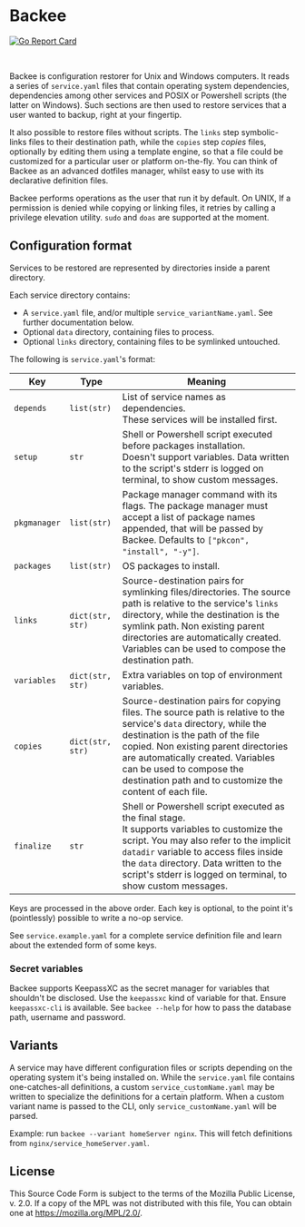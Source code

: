 # Backee
[![Go Report Card](https://goreportcard.com/badge/github.com/livingsilver94/backee)](https://goreportcard.com/report/github.com/livingsilver94/backee)

</br>

Backee is configuration restorer for Unix and Windows computers. It reads a series of `service.yaml` files that contain operating system dependencies, dependencies among other services and POSIX or Powershell scripts (the latter on Windows). Such sections are then used to restore services that a user wanted to backup, right at your fingertip.

It also possible to restore files without scripts. The `links` step symbolic-links files to their destination path, while the  `copies` step *copies* files, optionally by editing them using a template engine, so that a file could be customized for a particular user or platform on-the-fly. You can think of Backee as an advanced dotfiles manager, whilst easy to use with its declarative definition files.

Backee performs operations as the user that run it by default. On UNIX, If a permission is denied while copying or linking files, it retries by calling a privilege elevation utility. `sudo` and `doas` are supported at the moment.

## Configuration format

Services to be restored are represented by directories inside a parent directory.

Each service directory contains:

 - A `service.yaml` file, and/or multiple `service_variantName.yaml`. See further documentation below.
 - Optional `data` directory, containing files to process.
 - Optional `links` directory, containing files to be symlinked untouched.

The following is `service.yaml`'s format:

|Key|Type|Meaning|
|---|---|---|
|`depends`|`list(str)`|List of service names as dependencies.</br>These services will be installed first.|
|`setup`|`str`|Shell or Powershell script executed before packages installation.</br>Doesn't support variables. Data written to the script's stderr is logged on terminal, to show custom messages.|
|`pkgmanager`|`list(str)`|Package manager command with its flags. The package manager must accept a list of package names appended, that will be passed by Backee. Defaults to `["pkcon", "install", "-y"]`.|
|`packages`|`list(str)`|OS packages to install.|
|`links`|`dict(str, str)`|Source-destination pairs for symlinking files/directories. The source path is relative to the service's `links` directory, while the destination is the symlink path. Non existing parent directories are automatically created. Variables can be used to compose the destination path.|
|`variables`|`dict(str, str)`|Extra variables on top of environment variables.|
|`copies`|`dict(str, str)`|Source-destination pairs for copying files. The source path is relative to the service's `data` directory, while the destination is the path of the file copied. Non existing parent directories are automatically created. Variables can be used to compose the destination path and to customize the content of each file.|
|`finalize`|`str`|Shell or Powershell script executed as the final stage.</br>It supports variables to customize the script. You may also refer to the implicit `datadir` variable to access files inside the `data` directory. Data written to the script's stderr is logged on terminal, to show custom messages.|

Keys are processed in the above order. Each key is optional, to the point it's (pointlessly) possible to write a no-op service.

See `service.example.yaml` for a complete service definition file and learn about the extended form of some keys.

### Secret variables

Backee supports KeepassXC as the secret manager for variables that shouldn't be disclosed. Use the `keepassxc` kind of variable for that. Ensure `keepassxc-cli` is available. See `backee --help` for how to pass the database path, username and password.

## Variants

A service may have different configuration files or scripts depending on the operating system it's being installed on. While the `service.yaml` file contains one-catches-all definitions, a custom `service_customName.yaml` may be written to specialize the definitions for a certain platform. When a custom variant name is passed to the CLI, only `service_customName.yaml` will be parsed.

Example: run `backee --variant homeServer nginx`. This will fetch definitions from `nginx/service_homeServer.yaml`.

## License

This Source Code Form is subject to the terms of the Mozilla Public License, v. 2.0. If a copy of the MPL was not distributed with this file, You can obtain one at https://mozilla.org/MPL/2.0/.

